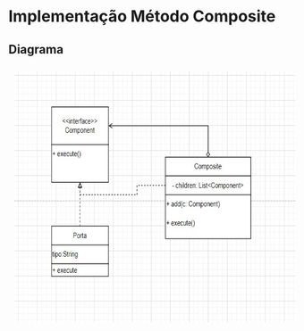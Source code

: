 # Implementação Método Composite

## Diagrama

<section align="center">
  <img src= "./Imagem/Diagrama.jpeg" style="height:450px; vertical-align:top; align:center; display:inline-flex; padding: 10px;"></img>
</section>


